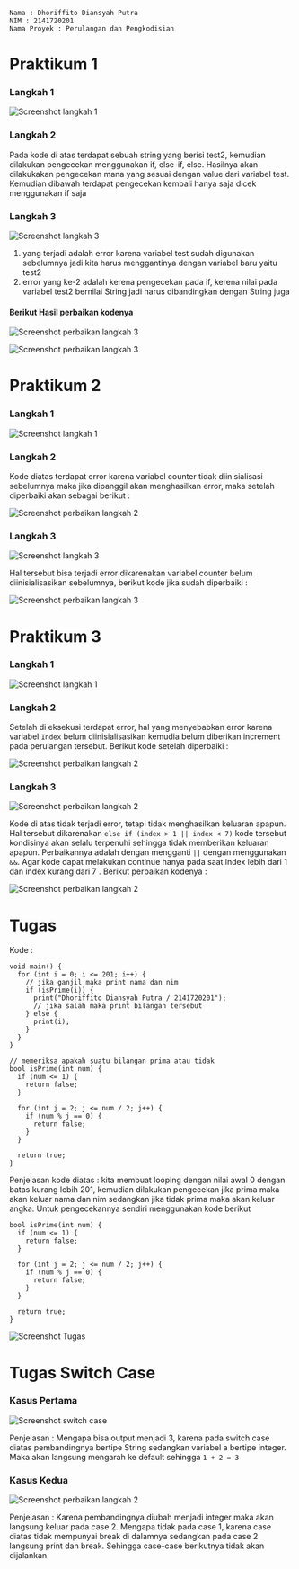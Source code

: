 ```
Nama : Dhoriffito Diansyah Putra
NIM : 2141720201
Nama Proyek : Perulangan dan Pengkodisian
```

# Praktikum 1

### Langkah 1

![Screenshot langkah 1](docs/prak1_lang1.png)

### Langkah 2

Pada kode di atas terdapat sebuah string yang berisi test2, kemudian dilakukan pengecekan menggunakan if, else-if, else. Hasilnya akan dilakukakan pengecekan mana yang sesuai dengan value dari variabel test. Kemudian dibawah terdapat pengecekan kembali hanya saja dicek menggunakan if saja

### Langkah 3

![Screenshot langkah 3](docs/prak1_lang3.png)


1. yang terjadi adalah error karena variabel test sudah digunakan sebelumnya jadi kita harus menggantinya dengan variabel baru yaitu test2
2. error yang ke-2 adalah kerena pengecekan pada if, kerena nilai pada variabel test2 bernilai String jadi harus dibandingkan dengan String juga


#### Berikut Hasil perbaikan kodenya 

![Screenshot perbaikan langkah 3](docs/prak1_lang3_perbaikan.png)

![Screenshot perbaikan langkah 3](docs/prak1_lang3_output.png)

# Praktikum 2

### Langkah 1

![Screenshot langkah 1](docs/prak2_lang1.png)

### Langkah 2

Kode diatas terdapat error karena variabel counter tidak diinisialisasi sebelumnya maka jika dipanggil akan menghasilkan error, maka setelah diperbaiki akan sebagai berikut : 

![Screenshot perbaikan langkah 2](docs/prak2_lang2.png)

### Langkah 3

![Screenshot langkah 3](docs/prak2_lang3.png)

Hal tersebut bisa terjadi error dikarenakan variabel counter belum diinisialisasikan sebelumnya, berikut kode jika sudah diperbaiki : 

![Screenshot perbaikan langkah 3](docs/prak2_lang3_perbaikan.png)


# Praktikum 3

### Langkah 1

![Screenshot langkah 1](docs/prak3_lang1.png)

### Langkah 2

Setelah di eksekusi terdapat error, hal yang menyebabkan error karena variabel `Index` belum diinisialisasikan kemudia belum diberikan increment pada perulangan tersebut. Berikut kode setelah diperbaiki : 

![Screenshot perbaikan langkah 2](docs/prak3_lang2.png)

### Langkah 3

![Screenshot perbaikan langkah 2](docs/prak3_lang3.png)

Kode di atas tidak terjadi error, tetapi tidak menghasilkan keluaran apapun. Hal tersebut dikarenakan `else if (index > 1 || index < 7)` kode tersebut kondisinya akan selalu terpenuhi sehingga tidak memberikan keluaran apapun. Perbaikannya adalah dengan mengganti `||` dengan menggunakan `&&`. Agar kode dapat melakukan continue hanya pada saat index lebih dari 1 dan index kurang dari 7 . Berikut perbaikan kodenya : 

![Screenshot perbaikan langkah 2](docs/prak3_lang3_perbaikan.png)

# Tugas

Kode : 

```
void main() {
  for (int i = 0; i <= 201; i++) {
    // jika ganjil maka print nama dan nim
    if (isPrime(i)) {
      print("Dhoriffito Diansyah Putra / 2141720201");
      // jika salah maka print bilangan tersebut
    } else {
      print(i);
    }
  }
}

// memeriksa apakah suatu bilangan prima atau tidak
bool isPrime(int num) {
  if (num <= 1) {
    return false;
  }
  
  for (int j = 2; j <= num / 2; j++) {
    if (num % j == 0) {
      return false;
    }
  }

  return true;
}
```

Penjelasan kode diatas : kita membuat looping dengan nilai awal 0 dengan batas kurang lebih 201, kemudian dilakukan pengecekan jika prima maka akan keluar nama dan nim sedangkan jika tidak prima maka akan keluar angka. Untuk pengecekannya sendiri menggunakan kode berikut 

```
bool isPrime(int num) {
  if (num <= 1) {
    return false;
  }
  
  for (int j = 2; j <= num / 2; j++) {
    if (num % j == 0) {
      return false;
    }
  }

  return true;
}
```
![Screenshot Tugas](docs/Tugas.png)


# Tugas Switch Case

### Kasus Pertama

![Screenshot switch case](docs/Tugas_switchcase_1.png)

Penjelasan : Mengapa bisa output menjadi 3, karena pada switch case diatas pembandingnya bertipe String sedangkan variabel a bertipe integer. Maka akan langsung mengarah ke default sehingga `1 + 2 = 3`

### Kasus Kedua

![Screenshot perbaikan langkah 2](docs/Tugas_switchcase_2.png)

Penjelasan : Karena pembandingnya diubah menjadi integer maka akan langsung keluar pada case 2. Mengapa tidak pada case 1, karena case diatas tidak mempunyai break di dalamnya sedangkan pada case 2 langsung print dan break. Sehingga case-case berikutnya tidak akan dijalankan

